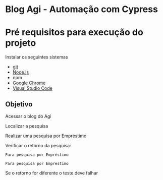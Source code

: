 # Blog Agi - Automação com Cypress

# Pré requisitos para execução do projeto

Instalar os seguintes sistemas

- [git](https://git-scm.com/)
- [Node.js](https://nodejs.org/en/)
- npm
- [Google Chrome](https://www.google.com/intl/pt_br/chrome/)
- [Visual Studio Code](https://code.visualstudio.com/)

## Objetivo

Acessar o blog do Agi

Localizar a pesquisa

Realizar uma pesquisa por Empréstimo

Verificar o retorno da pesquisa:
    
    Para pesquisa por Empréstimo
    
    Para pesquisa por Emprestimo

Se o retorno for diferente o teste deve falhar
